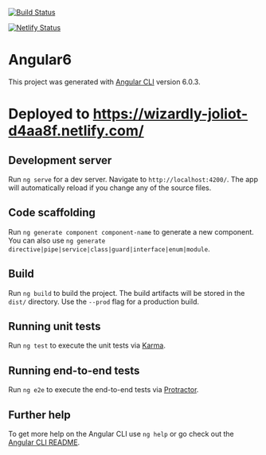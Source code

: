[![Build Status](https://dev.azure.com/thejasgowdan/thejasgowdan/_apis/build/status/Thejas007.Angular6?branchName=master)](https://dev.azure.com/thejasgowdan/thejasgowdan/_build/latest?definitionId=1&branchName=master)

[![Netlify Status](https://api.netlify.com/api/v1/badges/0917f5a7-8376-4acd-858b-8ae58448cbf7/deploy-status)](https://app.netlify.com/sites/wizardly-joliot-d4aa8f/deploys)

# Angular6

This project was generated with [Angular CLI](https://github.com/angular/angular-cli) version 6.0.3.

# Deployed to https://wizardly-joliot-d4aa8f.netlify.com/

## Development server

Run `ng serve` for a dev server. Navigate to `http://localhost:4200/`. The app will automatically reload if you change any of the source files.

## Code scaffolding

Run `ng generate component component-name` to generate a new component. You can also use `ng generate directive|pipe|service|class|guard|interface|enum|module`.

## Build

Run `ng build` to build the project. The build artifacts will be stored in the `dist/` directory. Use the `--prod` flag for a production build.

## Running unit tests

Run `ng test` to execute the unit tests via [Karma](https://karma-runner.github.io).

## Running end-to-end tests

Run `ng e2e` to execute the end-to-end tests via [Protractor](http://www.protractortest.org/).

## Further help

To get more help on the Angular CLI use `ng help` or go check out the [Angular CLI README](https://github.com/angular/angular-cli/blob/master/README.md).



